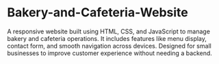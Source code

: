 # Bakery-and-Cafeteria-Website
A responsive website built using HTML, CSS, and JavaScript to manage bakery and cafeteria operations. It includes features like menu display, contact form, and smooth navigation across devices. Designed for small businesses to improve customer experience without needing a backend.
